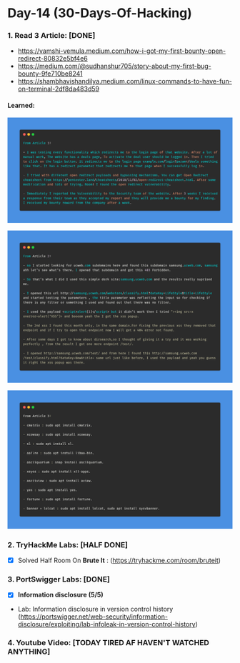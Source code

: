 # Day-14 (30-Days-Of-Hacking)

### 1. Read 3 Article: [DONE]

- https://vamshi-vemula.medium.com/how-i-got-my-first-bounty-open-redirect-80832e5bf4e6
- https://medium.com/@sudhanshur705/story-about-my-first-bug-bounty-9fe710be8241
- https://shambhavishandilya.medium.com/linux-commands-to-have-fun-on-terminal-2df8da483d59

#### Learned:



![Article_1](Day-14_Article-1.png)

![Article_2](Day-14_Article-2.png)

![Article_3](Day-14_Article-3.png)

    

### 2. TryHackMe Labs: [HALF DONE]

 - [X] Solved Half Room On **Brute It** : (https://tryhackme.com/room/bruteit)

### 3. PortSwigger Labs: [DONE]

 - [X] **Information disclosure (5/5)**
 -  Lab: Information disclosure in version control history  (https://portswigger.net/web-security/information-disclosure/exploiting/lab-infoleak-in-version-control-history)

### 4. Youtube Video: [TODAY TIRED AF HAVEN'T WATCHED ANYTHING]
